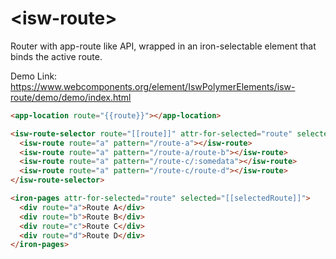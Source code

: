 # \<isw-route\>

Router with app-route like API, wrapped in an iron-selectable element that binds the active route.

Demo Link: https://www.webcomponents.org/element/IswPolymerElements/isw-route/demo/demo/index.html

```html
<app-location route="{{route}}"></app-location>

<isw-route-selector route="[[route]]" attr-for-selected="route" selected="{{selectedRoute}}" data="{{data}}">
  <isw-route route="a" pattern="/route-a"></isw-route>
  <isw-route route="a" pattern="/route-a/route-b"></isw-route>
  <isw-route route="a" pattern="/route-c/:somedata"></isw-route>
  <isw-route route="a" pattern="/route-c/route-d"></isw-route>
</isw-route-selector>

<iron-pages attr-for-selected="route" selected="[[selectedRoute]]">
  <div route="a">Route A</div>
  <div route="b">Route B</div>
  <div route="c">Route C</div>
  <div route="d">Route D</div>
</iron-pages>
```